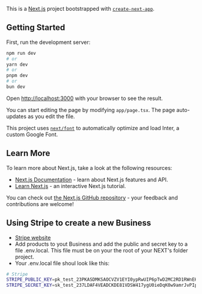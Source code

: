 This is a [Next.js](https://nextjs.org/) project bootstrapped with [`create-next-app`](https://github.com/vercel/next.js/tree/canary/packages/create-next-app).

## Getting Started

First, run the development server:

```bash
npm run dev
# or
yarn dev
# or
pnpm dev
# or
bun dev
```

Open [http://localhost:3000](http://localhost:3000) with your browser to see the result.

You can start editing the page by modifying `app/page.tsx`. The page auto-updates as you edit the file.

This project uses [`next/font`](https://nextjs.org/docs/basic-features/font-optimization) to automatically optimize and load Inter, a custom Google Font.

## Learn More

To learn more about Next.js, take a look at the following resources:

- [Next.js Documentation](https://nextjs.org/docs) - learn about Next.js features and API.
- [Learn Next.js](https://nextjs.org/learn) - an interactive Next.js tutorial.

You can check out [the Next.js GitHub repository](https://github.com/vercel/next.js/) - your feedback and contributions are welcome!

## Using Stripe to create a new Business 
- [Stripe website](https://stripe.com/en-mx?utm_campaign=BR_en_Search_Brand_Brand_EXA-15088005049&utm_medium=cpc&utm_source=google&ad_content=556495423092&utm_term=stripe&utm_matchtype=e&utm_adposition=&utm_device=c&gad_source=1&gclid=Cj0KCQjw6PGxBhCVARIsAIumnWYuu9EpmJERplayxTHa70lOKLK4S4VLEO3EsH03NE60iZs50TjPb24aArsdEALw_wcB)
- Add products to yout Business and add the public and secret key to a file .env.local. This file must be on your the root of your NEXT's folder project.
- Your .env.local file shoul look like this:
  
```bash
# Stripe
STRIPE_PUBLIC_KEY=pk_test_23PKASDMKSAOCVZV1EYI0ypRwUIP6pTwD2MC2RD1RWnEHoX3vYpg7jexKr4pAn0qAMSAK632DVASEfdsuddDJIPoq00zKfrfOvp
STRIPE_SECRET_KEY=sk_test_237LDAF4VEADCKDE81VDSW417ygU0ieDqK0w9amrJvPIpfh8BbJ4JpW1FtPiBglZSAKska4FAc53AWca6DWa2QERai00H7C9IAB
```
